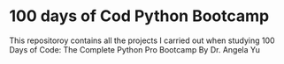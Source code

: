 # 100 days of Cod Python Bootcamp

This repositoroy contains all the projects I carried out when studying 100 Days of Code: 
The Complete Python Pro Bootcamp By Dr. Angela Yu 
